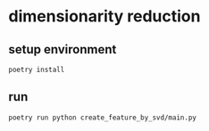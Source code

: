 # dimensionarity reduction

## setup environment

```shell script
poetry install
```

## run

```shell script
poetry run python create_feature_by_svd/main.py
```

